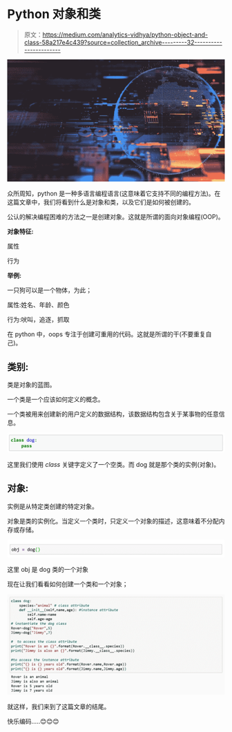 # Python 对象和类

> 原文：<https://medium.com/analytics-vidhya/python-object-and-class-58a217e4c439?source=collection_archive---------32----------------------->

![](img/0f69572d8e5897aea374450d90809ed8.png)

众所周知，python 是一种多语言编程语言(这意味着它支持不同的编程方法)。在这篇文章中，我们将看到什么是对象和类，以及它们是如何被创建的。

公认的解决编程困难的方法之一是创建对象。这就是所谓的面向对象编程(OOP)。

**对象特征:**

属性

行为

**举例:**

一只狗可以是一个物体，为此；

属性:姓名、年龄、颜色

行为:吠叫，追逐，抓取

在 python 中，oops 专注于创建可重用的代码。这就是所谓的干(不要重复自己)。

## 类别:

类是对象的蓝图。

一个类是一个应该如何定义的概念。

一个类被用来创建新的用户定义的数据结构，该数据结构包含关于某事物的任意信息。

![](img/b853af2f51dabc5f6beeca7e248af2c9.png)

这里我们使用 *class* 关键字定义了一个空类。而 dog 就是那个类的实例(对象)。

## **对象**:

实例是从特定类创建的特定对象。

对象是类的实例化。当定义一个类时，只定义一个对象的描述，这意味着不分配内存或存储。

![](img/75234b86a5c1d376bedc546b0d1e819e.png)

这里 obj 是 dog 类的一个对象

现在让我们看看如何创建一个类和一个对象；

![](img/2a45375e7ee1688a0cb546a1ef2b3ef9.png)

就这样，我们来到了这篇文章的结尾。

快乐编码…..😊😊😊